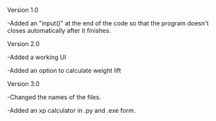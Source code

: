 Version 1.0

-Added an "input()" at the end of the code so that the program doesn't closes automatically after it finishes.

Version 2.0

-Added a working UI

-Added an option to calculate weight lift

Version 3.0

-Changed the names of the files.

-Added an xp calculator in .py and .exe form.
